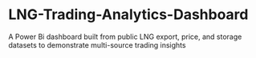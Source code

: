 # LNG-Trading-Analytics-Dashboard
A Power Bi dashboard built from public LNG export, price, and storage datasets to demonstrate multi-source trading insights
